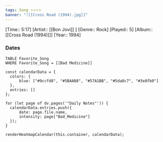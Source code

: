 ```yaml
---
tags: Song ⭐⭐⭐⭐ 
banner: "![[Cross Road (1994).jpg]]"
---
```

[Time:: 5:17]
[Artist:: [[Bon Jovi]] ]
[Genre:: Rock]
[Played:: 5]
[Album:: [[Cross Road (1994)]]]
[Year:: 1994]
### Dates
````dataview
TABLE Favorite_Song
WHERE Favorite_Song = [[Bad Medicine]]
````
  ```dataviewjs
const calendarData = { 
	colors: { 
		blue: ["#9ccfd8", "#5BAAB8", "#57A1BB", "#5da8c7", "#3e8fb0"] 
	}, 
	entries: [] 
}; 

for (let page of dv.pages('"Daily Notes"')) { 
	calendarData.entries.push({ 
		date: page.file.name, 
		intensity: page["Bad_Medicine"]
	}); 
} 

renderHeatmapCalendar(this.container, calendarData);
```

